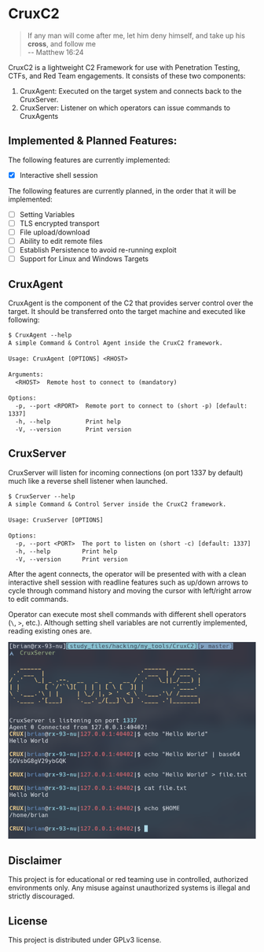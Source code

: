 # CruxC2
> If any man will come after me, let him deny himself, and take up his **cross**, and follow me\
> -- Matthew 16:24

CruxC2 is a lightweight C2 Framework for use with Penetration Testing, CTFs, and Red Team engagements. It consists of these two components:
1. CruxAgent: Executed on the target system and connects back to the CruxServer.
2. CruxServer: Listener on which operators can issue commands to CruxAgents

## Implemented & Planned Features:
The following features are currently implemented:
- [x] Interactive shell session

The following features are currently planned, in the order that it will be implemented:
- [ ] Setting Variables
- [ ] TLS encrypted transport
- [ ] File upload/download
- [ ] Ability to edit remote files
- [ ] Establish Persistence to avoid re-running exploit
- [ ] Support for Linux and Windows Targets

## CruxAgent
CruxAgent is the component of the C2 that provides server control over the target. It should be transferred onto the target machine and executed like following:
```
$ CruxAgent --help
A simple Command & Control Agent inside the CruxC2 framework.

Usage: CruxAgent [OPTIONS] <RHOST>

Arguments:
  <RHOST>  Remote host to connect to (mandatory)

Options:
  -p, --port <RPORT>  Remote port to connect to (short -p) [default: 1337]
  -h, --help          Print help
  -V, --version       Print version
```

## CruxServer
CruxServer will listen for incoming connections (on port 1337 by default) much like a reverse shell listener when launched.
```
$ CruxServer --help
A simple Command & Control Server inside the CruxC2 framework.

Usage: CruxServer [OPTIONS]

Options:
  -p, --port <PORT>  The port to listen on (short -c) [default: 1337]
  -h, --help         Print help
  -V, --version      Print version
```

After the agent connects, the operator will be presented with with a clean interactive shell session with readline features such as up/down arrows to cycle through command history and moving the cursor with left/right arrow to edit commands.

Operator can execute most shell commands with different shell operators (`\`, `>`, etc.). Although setting shell variables are not currently implemented, reading existing ones are.

![shell_demo](./img/shell_demo.png)

## Disclaimer
This project is for educational or red teaming use in controlled, authorized environments only. Any misuse against unauthorized systems is illegal and strictly discouraged.

## License
This project is distributed under GPLv3 license.
